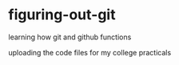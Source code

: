 # figuring-out-git
learning how git and github functions

uploading the code files for my college practicals
